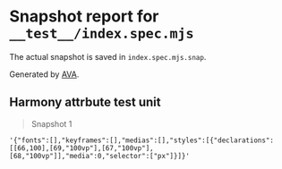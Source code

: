 # Snapshot report for `__test__/index.spec.mjs`

The actual snapshot is saved in `index.spec.mjs.snap`.

Generated by [AVA](https://avajs.dev).

## Harmony attrbute test unit

> Snapshot 1

    '{"fonts":[],"keyframes":[],"medias":[],"styles":[{"declarations":[[66,100],[69,"100vp"],[67,"100vp"],[68,"100vp"]],"media":0,"selector":["px"]}]}'
